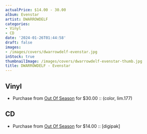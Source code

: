 ```yaml
---
actualPrice: $14.00 - 30.00
album: Evenstar
artist: DWARROWDELF
categories:
- Vinyl
- CD
date: '2024-01-26T01:44:58'
draft: false
images:
- /images/covers/dwarrowdelf-evenstar.jpg
inStock: true
thumbnailImage: /images/covers/dwarrowdelf-evenstar-thumb.jpg
title: DWARROWDELF - Evenstar
---
```


## Vinyl
* Purchase from [Out Of Season](https://www.outofseasonlabel.com/products/dwarrowdelf-evenstar-vinyl-lp-color-lim199) for $30.00 :: (color, lim.177)
## CD
* Purchase from [Out Of Season](https://www.outofseasonlabel.com/products/dwarrowdelf-evenstar-cd) for $14.00 :: [digipak]
